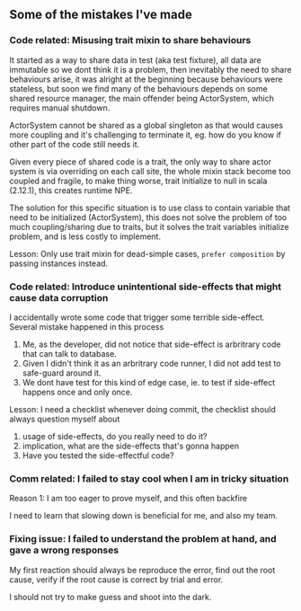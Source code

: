## Some of the mistakes I've made

### Code related: Misusing trait mixin to share behaviours

It started as a way to share data in test (aka test fixture), all data are
immutable so we dont think it is a problem, then inevitably
the need to share behaviours arise, it was alright at the beginning because
behaviours were stateless, but soon we find many of the behaviours depends on
some shared resource manager, the main offender being ActorSystem, which
requires manual shutdown.

ActorSystem cannot be shared as a global singleton as that would causes
more coupling and it's challenging to terminate it, eg. how do you know if
other part of the code still needs it.

Given every piece of shared code is a trait, the only way to share
actor system is via overriding on each call site, the whole mixin stack
become too coupled and fragile, to make thing worse, trait initialize
to null in scala (2.12.1), this creates runtime NPE.

The solution for this specific situation is to use class to contain
variable that need to be initialized (ActorSystem), this does not solve
the problem of too much coupling/sharing due to traits, but it solves the
trait variables initialize problem, and is less costly to implement.

Lesson: Only use trait mixin for dead-simple cases, `prefer composition` by
passing instances instead.

### Code related: Introduce unintentional side-effects that might cause data corruption

I accidentally wrote some code that trigger some terrible side-effect.
Several mistake happened in this process

1. Me, as the developer, did not notice that side-effect is arbritrary code
that can talk to database.
2. Given I didn't think it as an arbritrary code runner, I did not add
test to safe-guard around it.
3. We dont have test for this kind of edge case, ie. to test if side-effect
happens once and only once.

Lesson: I need a checklist whenever doing commit, the checklist should always
question myself about

1. usage of side-effects, do you really need to do it?
2. implication, what are the side-effects that's gonna happen
3. Have you tested the side-effectful code?

### Comm related: I failed to stay cool when I am in tricky situation

Reason 1: I am too eager to prove myself, and this often backfire

I need to learn that slowing down is beneficial for me, and also my team.

### Fixing issue: I failed to understand the problem at hand, and gave a wrong responses

My first reaction should always be reproduce the error, find out the root cause,
verify if the root cause is correct by trial and error.

I should not try to make guess and shoot into the dark.

